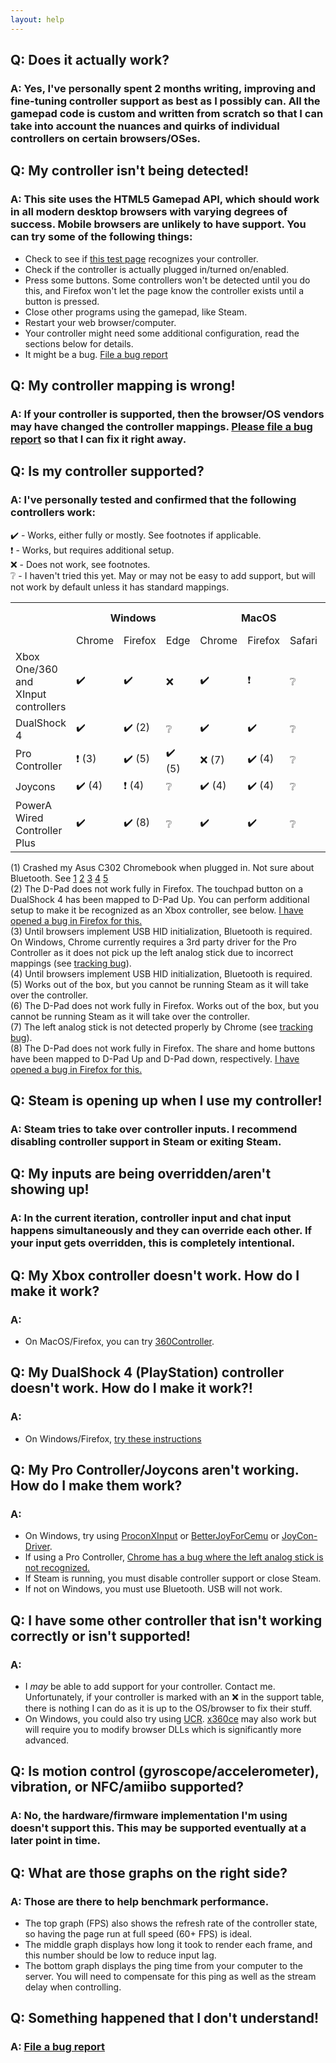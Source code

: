 ```yaml
---
layout: help
---
```


## Q: Does it actually work?
### A: Yes, I've personally spent 2 months writing, improving and fine-tuning controller support as best as I possibly can. All the gamepad code is custom and written from scratch so that I can take into account the nuances and quirks of individual controllers on certain browsers/OSes.

## Q: My controller isn't being detected!  
### A: This site uses the HTML5 Gamepad API, which should work in all modern desktop browsers with varying degrees of success. Mobile browsers are unlikely to have support. You can try some of the following things:
* Check to see if [this test page](http://html5gamepad.com) recognizes your controller.
* Check if the controller is actually plugged in/turned on/enabled.
* Press some buttons. Some controllers won't be detected until you do this, and Firefox won't let the page know the controller exists until a button is pressed.
* Close other programs using the gamepad, like Steam.
* Restart your web browser/computer.
* Your controller might need some additional configuration, read the sections below for details.
* It might be a bug. [File a bug report](https://github.com/wchill/SwitchInputEmulator/issues/new)

## Q: My controller mapping is wrong!
### A: If your controller is supported, then the browser/OS vendors may have changed the controller mappings. [Please file a bug report](https://github.com/wchill/SwitchInputEmulator/issues/new) so that I can fix it right away.

## Q: Is my controller supported?
### A: I've personally tested and confirmed that the following controllers work:

✔️ - Works, either fully or mostly. See footnotes if applicable.  
❗ - Works, but requires additional setup.  
❌ - Does not work, see footnotes.  
❔ - I haven't tried this yet. May or may not be easy to add support, but will not work by default unless it has standard mappings.

<table>
  <tr>
    <th></th>
    <th colspan="3">Windows</th>
    <th colspan="3">MacOS</th>
    <th>Chrome OS</th>
  </tr>
  <tr>
    <td></td>
    <td>Chrome</td>
    <td>Firefox</td>
    <td>Edge</td>
    <td>Chrome</td>
    <td>Firefox</td>
    <td>Safari</td>
    <td>Chrome</td>
  </tr>
  <tr>
    <td>Xbox One/360 and XInput controllers</td>
    <td>✔️</td>
    <td>✔️</td>
    <td>❌</td>
    <td>✔️</td>
    <td>❗</td>
    <td>❔</td>
    <td>❌ (1)</td>
  </tr>
  <tr>
    <td>DualShock 4</td>
    <td>✔️</td>
    <td>✔️ (2)</td>
    <td>❔</td>
    <td>✔️</td>
    <td>✔️</td>
    <td>❔</td>
    <td>✔️</td>
  </tr>
  <tr>
    <td>Pro Controller</td>
    <td>❗ (3)</td>
    <td>✔️ (5)</td>
    <td>✔️ (5)</td>
    <td>❌ (7)</td>
    <td>✔️ (4)</td>
    <td>❔</td>
    <td>✔️ (4)</td>
  </tr>
  <tr>
    <td>Joycons</td>
    <td>✔️ (4)</td>
    <td>❗ (4)</td>
    <td>❔</td>
    <td>✔️ (4)</td>
    <td>✔️ (4)</td>
    <td>❔</td>
    <td>✔️ (4)</td>
  </tr>
  <tr>
    <td>PowerA Wired Controller Plus</td>
    <td>✔️</td>
    <td>✔️ (8)</td>
    <td>❔</td>
    <td>✔️</td>
    <td>✔️</td>
    <td>❔</td>
    <td>✔️</td>
  </tr>
</table>

(1) Crashed my Asus C302 Chromebook when plugged in. Not sure about Bluetooth. See [1](https://productforums.google.com/forum/#!msg/chromebook-central/CpDTBrxMls4/xC23TAhkBAAJ) [2](https://www.reddit.com/r/chromeos/comments/8fo5e7/chromebook_completely_crashes_and_shuts_down_when/) [3](https://www.reddit.com/r/chromeos/comments/74wd6f/xbox_one_s_controller_on_chromebook_needs_to_be/) [4](https://www.reddit.com/r/chromeos/comments/6n2e0g/asus_c302ca_xbox_one_controller_issue/) [5](https://www.reddit.com/r/chromeos/comments/61fni2/xbox_one_s_bluetooth_controller_on_chrome_os/)  
(2) The D-Pad does not work fully in Firefox. The touchpad button on a DualShock 4 has been mapped to D-Pad Up. You can perform additional setup to make it be recognized as an Xbox controller, see below. [I have opened a bug in Firefox for this.](https://bugzilla.mozilla.org/show_bug.cgi?id=1464940)  
(3) Until browsers implement USB HID initialization, Bluetooth is required. On Windows, Chrome currently requires a 3rd party driver for the Pro Controller as it does not pick up the left analog stick due to incorrect mappings (see [tracking bug](https://bugs.chromium.org/p/chromium/issues/detail?id=801717)).  
(4) Until browsers implement USB HID initialization, Bluetooth is required.  
(5) Works out of the box, but you cannot be running Steam as it will take over the controller.  
(6) The D-Pad does not work fully in Firefox. Works out of the box, but you cannot be running Steam as it will take over the controller.  
(7) The left analog stick is not detected properly by Chrome (see [tracking bug](https://bugs.chromium.org/p/chromium/issues/detail?id=801717)).  
(8) The D-Pad does not work fully in Firefox. The share and home buttons have been mapped to D-Pad Up and D-Pad down, respectively. [I have opened a bug in Firefox for this.](https://bugzilla.mozilla.org/show_bug.cgi?id=1464940)

## Q: Steam is opening up when I use my controller!
### A: Steam tries to take over controller inputs. I recommend disabling controller support in Steam or exiting Steam.

## Q: My inputs are being overridden/aren't showing up!
### A: In the current iteration, controller input and chat input happens simultaneously and they can override each other. If your input gets overridden, this is completely intentional.

## Q: My Xbox controller doesn't work. How do I make it work?
### A:
* On MacOS/Firefox, you can try [360Controller](https://github.com/360Controller/360Controller).

## Q: My DualShock 4 (PlayStation) controller doesn't work. How do I make it work?!
### A:
* On Windows/Firefox, [try these instructions](http://emulation.gametechwiki.com/index.php/SCP_Driver_Package)

## Q: My Pro Controller/Joycons aren't working. How do I make them work?
### A:
* On Windows, try using [ProconXInput](https://github.com/MTCKC/ProconXInput) or [BetterJoyForCemu](https://github.com/Davidobot/BetterJoyForCemu) or [JoyCon-Driver](https://github.com/mfosse/JoyCon-Driver).
* If using a Pro Controller, [Chrome has a bug where the left analog stick is not recognized.](https://bugs.chromium.org/p/chromium/issues/detail?id=801717)
* If Steam is running, you must disable controller support or close Steam.
* If not on Windows, you must use Bluetooth. USB will not work.

## Q: I have some other controller that isn't working correctly or isn't supported!
### A:
* I *may* be able to add support for your controller. Contact me. Unfortunately, if your controller is marked with an ❌ in the support table, there is nothing I can do as it is up to the OS/browser to fix their stuff.
* On Windows, you could also try using [UCR](https://github.com/Snoothy/UCR). [x360ce](https://github.com/x360ce/x360ce) may also work but will require you to modify browser DLLs which is significantly more advanced.

## Q: Is motion control (gyroscope/accelerometer), vibration, or NFC/amiibo supported?
### A: No, the hardware/firmware implementation I'm using doesn't support this. This may be supported eventually at a later point in time.

## Q: What are those graphs on the right side?
### A: Those are there to help benchmark performance.
* The top graph (FPS) also shows the refresh rate of the controller state, so having the page run at full speed (60+ FPS) is ideal.
* The middle graph displays how long it took to render each frame, and this number should be low to reduce input lag.
* The bottom graph displays the ping time from your computer to the server. You will need to compensate for this ping as well as the stream delay when controlling.

## Q: Something happened that I don't understand!
### A: [File a bug report](https://github.com/wchill/SwitchInputEmulator/issues/new)